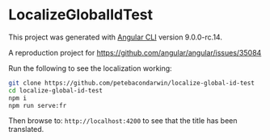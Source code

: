 # LocalizeGlobalIdTest

This project was generated with [Angular CLI](https://github.com/angular/angular-cli) version 9.0.0-rc.14.

A reproduction project for https://github.com/angular/angular/issues/35084

Run the following to see the localization working:

```bash
git clone https://github.com/petebacondarwin/localize-global-id-test
cd localize-global-id-test
npm i
npm run serve:fr
```

Then browse to: `http://localhost:4200` to see that the title has been translated.